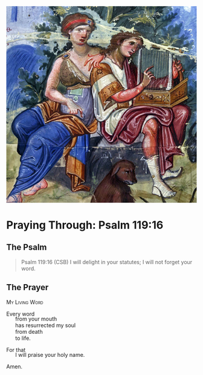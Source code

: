 <img class="intro-right" src="../images/art-paris-psalter.jpg">

<style>
  li {list-style-type: none;}
  p + ul {
    margin-top: -18px;
}
</style>

# Praying Through: Psalm 119:16

## The Psalm

>Psalm 119:16 (CSB) I will delight in your statutes; I will not forget your word.

## The Prayer

<div style="font-variant: small-caps;">
My Living Word
</div>

Every word
* from your mouth
* has resurrected my soul
* from death
* to life.

For that
* I will praise your holy name.

Amen.
